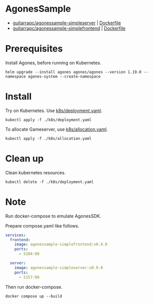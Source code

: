 # AgonesSample

* [guitarrapc/agonessample-simpleserver](https://hub.docker.com/r/guitarrapc/agonessample-simpleserver) | [Dockerfile](https://github.com/guitarrapc/AgonesSample/blob/main/src/SimpleServer/Dockerfile)
* [guitarrapc/agonessample-simplefrontend](https://hub.docker.com/r/guitarrapc/agonessample-simplefrontend) | [Dockerfile](https://github.com/guitarrapc/AgonesSample/blob/main/src/SimpleFrontEnd/Dockerfile)

# Prerequisites

Install Agones, before running on Kubernetes.

```shell
helm upgrade --install agones agones/agones --version 1.19.0 --namespace agones-system --create-namespace
```

# Install

Try on Kubernetes. Use [k8s/deployment.yaml](https://github.com/guitarrapc/AgonesSample/blob/main/k8s/deployment.yaml).

```shell
kubectl apply -f ./k8s/deployment.yaml
```

To allocate Gameserver, use [k8s/allocation.yaml](https://github.com/guitarrapc/AgonesSample/blob/main/k8s/allocation.yaml).

```shell
kubectl apply -f ./k8s/allocation.yaml
```

# Clean up

Clean kubernetes resources.

```shell
kubectl delete -f ./k8s/deployment.yaml
```

# Note

Run docker-compose to emulate AgonesSDK.

Prepare compose.yaml like follows.

```yaml
services:
  frontend:
    image: agonessample-simplefrontend:v0.9.0
    ports:
      - 5104:80

  server:
    image: agonessample-simpleserver:v0.9.0
    ports:
      - 5157:80
```

Then run docker-compose.

```shell
docker compose up --build
```
